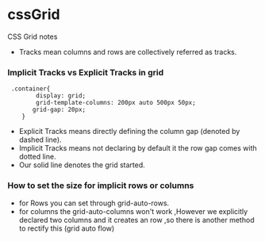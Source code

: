 # cssGrid
CSS Grid notes

- Tracks mean columns and rows are collectively referred as tracks.
### Implicit Tracks vs Explicit Tracks in grid
```
 .container{
        display: grid;
        grid-template-columns: 200px auto 500px 50px;
       grid-gap: 20px; 
    }

```
- Explicit Tracks means directly defining  the column gap (denoted by dashed line).
- Implicit Tracks means not declaring by default it the row gap comes with dotted line.
- Our solid line denotes the grid started.

### How to set the size for implicit rows or columns
- for Rows you can set through grid-auto-rows.
- for columns the grid-auto-columns won't work ,However we explicitly declared two columns and it
creates an row ,so there is another method to rectify this (grid auto flow)
